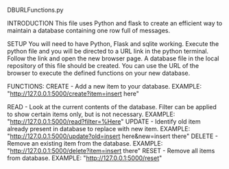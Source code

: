 DBURLFunctions.py

INTRODUCTION
This file uses Python and flask to create an efficient way 
to maintain a database containing one row full of messages.

SETUP
You will need to have Python, Flask and sqlite working.
Execute the python file and you will be directed to a URL
link in the python terminal. Follow the link and open the
new browser page. A database file in the local repository
of this file should be created.
You can use the URL of the browser to execute the defined
functions on your new database.

FUNCTIONS:
CREATE - Add a new item to your database.
EXAMPLE: "http://127.0.0.1:5000/create?item=insert here"

READ - Look at the current contents of the database.
 Filter can be applied to show certain items only, but
 is not necessary.
EXAMPLE: "http://127.0.0.1:5000/read?filter=%Here"
UPDATE - Identify old item already present in database
  to replace with new item.
EXAMPLE: "http://127.0.0.1:5000/update?old=insert here&new=insert there"
DELETE - Remove an existing item from the database.
EXAMPLE: "http://127.0.0.1:5000/delete?item=insert there"
RESET - Remove all items from database.
EXAMPLE: "http://127.0.0.1:5000/reset"
    
